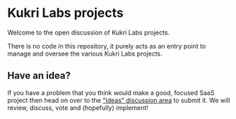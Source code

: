 # Kukri Labs projects

Welcome to the open discussion of Kukri Labs projects.

There is no code in this repository, it purely acts as an entry point to manage and oversee the various Kukri Labs projects.

## Have an idea?

If you have a problem that you think would make a good, focused SaaS project then head on over to the ["Ideas" discussion area](https://github.com/KukriLabs/projects/discussions/categories/ideas) to submit it. We will review, discuss, vote and (hopefully) implement!
